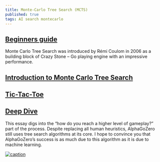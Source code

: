 ```yaml
---
title: Monte-Carlo Tree Search (MCTS)
published: true
tags: AI search montecarlo
---
```

## [Beginners guide](https://int8.io/monte-carlo-tree-search-beginners-guide/)
Monte Carlo Tree Search was introduced by Rémi Coulom in 2006 as a building block of Crazy Stone – Go playing engine with an impressive performance.

## [Introduction to Monte Carlo Tree Search](https://jeffbradberry.com/posts/2015/09/intro-to-monte-carlo-tree-search/)

## [Tic-Tac-Toe](http://www.baeldung.com/java-monte-carlo-tree-search)

## [Deep Dive](http://www.moderndescartes.com/essays/deep_dive_mcts/)
This essay digs into the “how do you reach a higher level of gameplay?” part of the process. Despite replacing all human heuristics, AlphaGoZero still uses tree search algorithms at its core. I hope to convince you that AlphaGoZero’s success is as much due to this algorithm as it is due to machine learning.

[![caption](https://img.youtube.com/vi/UXW2yZndl7U/0.jpg)](https://www.youtube.com/watch?v=UXW2yZndl7U)
